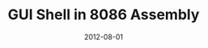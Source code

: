 ---
layout: post
title:  "GUI Shell in 8086 Assembly"
date:   2012-08-01
categories: Projects
at: Dharmsinh Desai University
permalink: /projects/8086-gui-shell
---